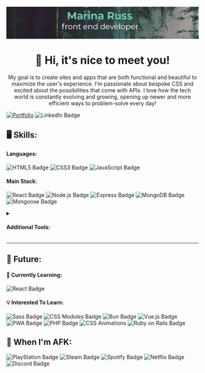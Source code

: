 <p align="center"><img src="github-banner.png" align="center"></p>

<h1 align="center">👋 Hi, it's nice to meet you!</h1>

<p align="center">My goal is to create sites and apps that are both functional and beautiful to maximize the user's experience. I'm passionate about bespoke CSS and excited about the possibilities that come with APIs. I love how the tech world is constantly evolving and growing, opening up newer and more efficient ways to problem-solve every day!</p>

[![Portfolio](https://img.shields.io/badge/Portfolio-66CDAA?style=for-the-badge)](https://marina-russ.github.io/) ![LinkedIn Badge](https://img.shields.io/badge/LinkedIn-0A66C2?logo=linkedin&logoColor=fff&style=for-the-badge)

## 🖥️ Skills: 

#### Languages: 
![HTML5 Badge](https://img.shields.io/badge/HTML5-E34F26?logo=html5&logoColor=fff&style=for-the-badge) ![CSS3 Badge](https://img.shields.io/badge/CSS3-1572B6?logo=css3&logoColor=fff&style=for-the-badge) ![JavaScript Badge](https://img.shields.io/badge/JavaScript-F7DF1E?logo=javascript&logoColor=000&style=for-the-badge)

#### Main Stack: 
![React Badge](https://img.shields.io/badge/React-61DAFB?logo=react&logoColor=000&style=for-the-badge) ![Node.js Badge](https://img.shields.io/badge/Node.js-393?logo=nodedotjs&logoColor=fff&style=for-the-badge) ![Express Badge](https://img.shields.io/badge/Express-000?logo=express&logoColor=fff&style=for-the-badge)  ![MongoDB Badge](https://img.shields.io/badge/MongoDB-47A248?logo=mongodb&logoColor=fff&style=for-the-badge) ![Mongoose Badge](https://img.shields.io/badge/Mongoose-800?logo=mongoose&logoColor=fff&style=for-the-badge) 

<details>
 <summary><h4>Additional Tools:</h4></summary> 

 #### General: 
![Markdown Badge](https://img.shields.io/badge/Markdown-000?logo=markdown&logoColor=fff&style=for-the-badge) ![npm Badge](https://img.shields.io/badge/npm-CB3837?logo=npm&logoColor=fff&style=for-the-badge) ![Postman Badge](https://img.shields.io/badge/Postman-FF6C37?logo=postman&logoColor=fff&style=for-the-badge) ![Webpack Badge](https://img.shields.io/badge/Webpack-8DD6F9?logo=webpack&logoColor=000&style=for-the-badge) ![JSON Web Tokens Badge](https://img.shields.io/badge/JSON%20Web%20Tokens-000?logo=jsonwebtokens&logoColor=fff&style=for-the-badge)  ![Font Awesome Badge](https://img.shields.io/badge/Font%20Awesome-528DD7?logo=fontawesome&logoColor=fff&style=for-the-badge)
 
#### Some Familiarity: 
![MySQL Badge](https://img.shields.io/badge/MySQL-4479A1?logo=mysql&logoColor=fff&style=for-the-badge) ![Supabase Badge](https://img.shields.io/badge/Supabase-3FCF8E?logo=supabase&logoColor=fff&style=for-the-badge) ![Pug Badge](https://img.shields.io/badge/Pug-A86454?logo=pug&logoColor=fff&style=for-the-badge) ![Bootstrap Badge](https://img.shields.io/badge/Bootstrap-7952B3?logo=bootstrap&logoColor=fff&style=for-the-badge) ![Cloudflare Badge](https://img.shields.io/badge/Cloudflare-F38020?logo=cloudflare&logoColor=fff&style=for-the-badge) ![Lighthouse Badge](https://img.shields.io/badge/Lighthouse-F44B21?logo=lighthouse&logoColor=fff&style=for-the-badge) ![WCAG](https://img.shields.io/badge/WCAG%20Accessibility-0B5196?style=for-the-badge) 

#### IDE: 
![Visual Studio Code Badge](https://img.shields.io/badge/Visual%20Studio%20Code-007ACC?logo=visualstudiocode&logoColor=fff&style=for-the-badge) ![Git Badge](https://img.shields.io/badge/Git-F05032?logo=git&logoColor=fff&style=for-the-badge) ![GitHub Badge](https://img.shields.io/badge/GitHub-181717?logo=github&logoColor=fff&style=for-the-badge) ![ESLint Badge](https://img.shields.io/badge/ESLint-4B32C3?logo=eslint&logoColor=fff&style=for-the-badge) ![Windows Badge](https://img.shields.io/badge/Windows-0078D4?logo=windows&logoColor=fff&style=for-the-badge) ![PowerShell Badge](https://img.shields.io/badge/PowerShell-5391FE?logo=powershell&logoColor=fff&style=for-the-badge)

#### Collaboration: 
![Slack Badge](https://img.shields.io/badge/Slack-4A154B?logo=slack&logoColor=fff&style=for-the-badge) ![Jira Badge](https://img.shields.io/badge/Jira-0052CC?logo=jira&logoColor=fff&style=for-the-badge) ![Asana Badge](https://img.shields.io/badge/Asana-F06A6A?logo=asana&logoColor=fff&style=for-the-badge) ![Google Drive Badge](https://img.shields.io/badge/Google%20Drive-4285F4?logo=googledrive&logoColor=fff&style=for-the-badge) ![Zoom Badge](https://img.shields.io/badge/Zoom-0B5CFF?logo=zoom&logoColor=fff&style=for-the-badge) ![Microsoft Teams Badge](https://img.shields.io/badge/Microsoft%20Teams-6264A7?logo=microsoftteams&logoColor=fff&style=for-the-badge)

#### Miscellaneous: 
![Adobe Photoshop Badge](https://img.shields.io/badge/Adobe%20Photoshop-31A8FF?logo=adobephotoshop&logoColor=fff&style=for-the-badge) ![Adobe XD Badge](https://img.shields.io/badge/Adobe%20XD-FF61F6?logo=adobexd&logoColor=fff&style=for-the-badge) ![Figma Badge](https://img.shields.io/badge/Figma-F24E1E?logo=figma&logoColor=fff&style=for-the-badge) ![Notion Badge](https://img.shields.io/badge/Notion-000?logo=notion&logoColor=fff&style=for-the-badge) ![Obsidian Badge](https://img.shields.io/badge/Obsidian-7C3AED?logo=obsidian&logoColor=fff&style=for-the-badge) 
</details> 

---
## 🔮 Future:

#### 🌱 Currently Learning:
![React Badge](https://img.shields.io/badge/React-61DAFB?logo=react&logoColor=000&style=for-the-badge)

#### 💡 Interested To Learn:
![Sass Badge](https://img.shields.io/badge/Sass-C69?logo=sass&logoColor=fff&style=for-the-badge) ![CSS Modules Badge](https://img.shields.io/badge/CSS%20Modules-000?logo=cssmodules&logoColor=fff&style=for-the-badge) ![Bun Badge](https://img.shields.io/badge/Bun-000?logo=bun&logoColor=fff&style=for-the-badge) ![Vue.js Badge](https://img.shields.io/badge/Vue.js-4FC08D?logo=vuedotjs&logoColor=fff&style=for-the-badge) ![PWA Badge](https://img.shields.io/badge/PWA-5A0FC8?logo=pwa&logoColor=fff&style=for-the-badge) ![PHP Badge](https://img.shields.io/badge/PHP-777BB4?logo=php&logoColor=fff&style=for-the-badge) ![CSS Animations](https://img.shields.io/badge/CSS%20Animations-F43059?style=for-the-badge) ![Ruby on Rails Badge](https://img.shields.io/badge/Ruby%20on%20Rails-D30001?logo=rubyonrails&logoColor=fff&style=for-the-badge)

## 🏡 When I'm AFK:
![PlayStation Badge](https://img.shields.io/badge/PlayStation-003791?logo=playstation&logoColor=fff&style=for-the-badge) ![Steam Badge](https://img.shields.io/badge/Steam-000?logo=steam&logoColor=fff&style=for-the-badge) ![Spotify Badge](https://img.shields.io/badge/Spotify-1DB954?logo=spotify&logoColor=fff&style=for-the-badge) ![Netflix Badge](https://img.shields.io/badge/Netflix-E50914?logo=netflix&logoColor=fff&style=for-the-badge) ![Discord Badge](https://img.shields.io/badge/Discord-5865F2?logo=discord&logoColor=fff&style=for-the-badge)
